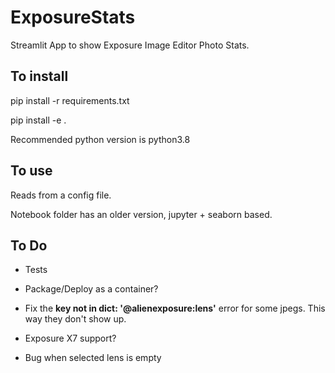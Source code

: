 # ExposureStats

Streamlit App to show Exposure Image Editor Photo Stats.

## To install

pip install -r requirements.txt

pip install -e .

Recommended python version is python3.8

## To use

Reads from a config file.

Notebook folder has an older version, jupyter + seaborn based. 

## To Do

- Tests

- Package/Deploy as a container?

- Fix the  **key not in dict: '@alienexposure:lens'** error for some jpegs. This way they don't show up.

- Exposure X7 support?

- Bug when selected lens is empty